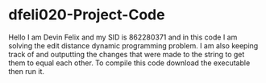 # dfeli020-Project-Code

Hello I am Devin Felix and my SID is 862280371 and in this code I am solving the edit distance dynamic programming problem. I am also keeping track of and outputting the changes that were made to the string to get them to equal each other. To compile this code  download the executable then run it. 
